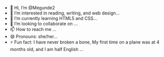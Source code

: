 - 👋 Hi, I’m @Megunde2
- 👀 I’m interested in reading, writing, and web design...
- 🌱 I’m currently learning HTML5 and CSS...
- 💞️ I’m looking to collaborate on ...
- 📫 How to reach me ...
- 😄 Pronouns: she/her...
- ⚡ Fun fact: I have never broken a bone, My first time on a plane was at 4 months old, and I am half English ...

<!---
Megunde2/Megunde2 is a ✨ special ✨ repository because its `README.md` (this file) appears on your GitHub profile.
You can click the Preview link to take a look at your changes.
--->
